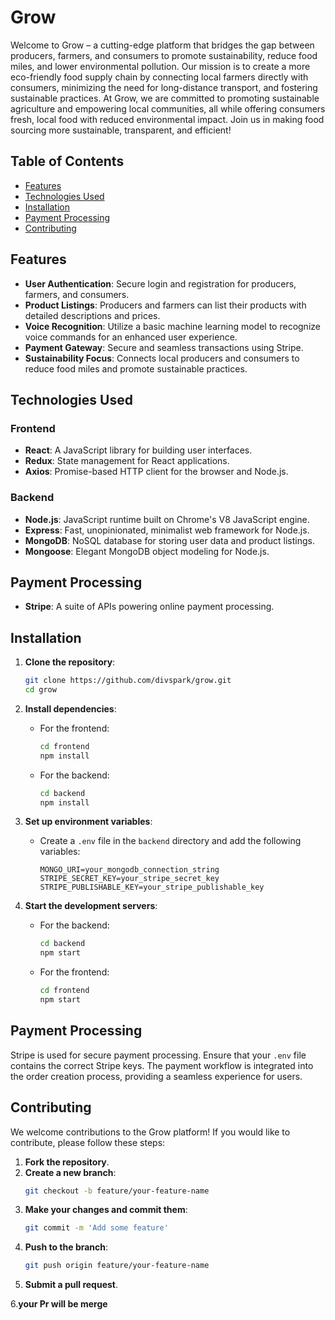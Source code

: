 # Grow

Welcome to Grow – a cutting-edge platform that bridges the gap between producers, farmers, and consumers to promote sustainability, reduce food miles, and lower environmental pollution. Our mission is to create a more eco-friendly food supply chain by connecting local farmers directly with consumers, minimizing the need for long-distance transport, and fostering sustainable practices.
At Grow, we are committed to promoting sustainable agriculture and empowering local communities, all while offering consumers fresh, local food with reduced environmental impact. Join us in making food sourcing more sustainable, transparent, and efficient!

## Table of Contents

- [Features](#features)
- [Technologies Used](#technologies-used)
- [Installation](#installation)
- [Payment Processing](#payment-processing)
- [Contributing](#contributing)

## Features

- **User Authentication**: Secure login and registration for producers, farmers, and consumers.
- **Product Listings**: Producers and farmers can list their products with detailed descriptions and prices.
- **Voice Recognition**: Utilize a basic machine learning model to recognize voice commands for an enhanced user experience.
- **Payment Gateway**: Secure and seamless transactions using Stripe.
- **Sustainability Focus**: Connects local producers and consumers to reduce food miles and promote sustainable practices.

## Technologies Used

### Frontend

- **React**: A JavaScript library for building user interfaces.
- **Redux**: State management for React applications.
- **Axios**: Promise-based HTTP client for the browser and Node.js.

### Backend

- **Node.js**: JavaScript runtime built on Chrome's V8 JavaScript engine.
- **Express**: Fast, unopinionated, minimalist web framework for Node.js.
- **MongoDB**: NoSQL database for storing user data and product listings.
- **Mongoose**: Elegant MongoDB object modeling for Node.js.

## Payment Processing

- **Stripe**: A suite of APIs powering online payment processing.

## Installation

1. **Clone the repository**:
   ```bash
   git clone https://github.com/divspark/grow.git
   cd grow
   ```

2. **Install dependencies**:
   - For the frontend:
     ```bash
     cd frontend
     npm install
     ```
   - For the backend:
     ```bash
     cd backend
     npm install
     ```

3. **Set up environment variables**:
   - Create a `.env` file in the `backend` directory and add the following variables:
     ```env
     MONGO_URI=your_mongodb_connection_string
     STRIPE_SECRET_KEY=your_stripe_secret_key
     STRIPE_PUBLISHABLE_KEY=your_stripe_publishable_key
     ```

4. **Start the development servers**:
   - For the backend:
     ```bash
     cd backend
     npm start
     ```
   - For the frontend:
     ```bash
     cd frontend
     npm start
     ```

## Payment Processing

Stripe is used for secure payment processing. Ensure that your `.env` file contains the correct Stripe keys. The payment workflow is integrated into the order creation process, providing a seamless experience for users.

## Contributing

We welcome contributions to the Grow platform! If you would like to contribute, please follow these steps:

1. **Fork the repository**.
2. **Create a new branch**:
   ```bash
   git checkout -b feature/your-feature-name
   ```
3. **Make your changes and commit them**:
   ```bash
   git commit -m 'Add some feature'
   ```
4. **Push to the branch**:
   ```bash
   git push origin feature/your-feature-name
   ```
5. **Submit a pull request**.

6.**your Pr will be merge**
